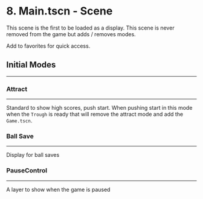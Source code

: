 # 8. Main.tscn - Scene

This scene is the first to be loaded as a display. This scene is never removed from the game but adds / removes modes.

Add to favorites for quick access.

## Initial Modes
---

### Attract
---

Standard to show high scores, push start. When pushing start in this mode when the `Trough` is ready that will remove the attract mode and add the `Game.tscn`.

### Ball Save
---

Display for ball saves

### PauseControl
---

A layer to show when the game is paused
